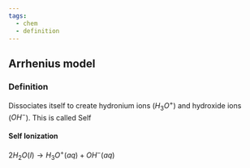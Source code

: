 ```yaml
---
tags:
  - chem
  - definition
---
```


## Arrhenius model
### Definition
Dissociates itself to create hydronium ions ($H_3O^+$) and hydroxide ions ($OH^-$). This is called Self 

#### Self Ionization
$2H_2O(I) \rightarrow H_3O^+(aq) + OH^-(aq)$      
